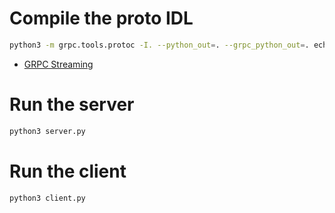 # Compile the proto IDL

```sh
python3 -m grpc.tools.protoc -I. --python_out=. --grpc_python_out=. echo.proto
```

- [GRPC Streaming](https://github.com/grpc/grpc.github.io/blob/master/docs/tutorials/basic/python.md)

# Run the server

```sh
python3 server.py
```

# Run the client

```sh
python3 client.py
```
